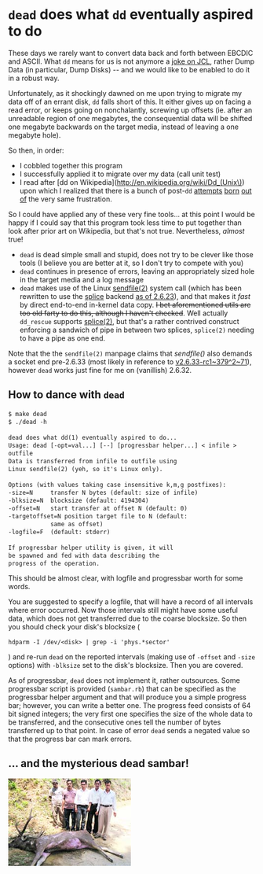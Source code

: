 # `dead` does what `dd` eventually aspired to do

These days we rarely want to convert data back
and forth between EBCDIC and ASCII. What `dd` means
for us is not anymore a
[joke on JCL](http://catb.org/jargon/html/D/dd.html),
rather Dump Data (in particular, Dump
Disks) -- and we would like to be enabled to do it
in a robust way.

Unfortunately, as it shockingly dawned on me upon
trying to migrate my data off of an errant disk,
`dd` falls short of this. It either gives up on
facing a read error, or keeps going on nonchalantly,
screwing up offsets (ie. after an unreadable region
of one megabytes, the consequential data will be
shifted one megabyte backwards on the target media,
instead of leaving a one megabyte hole).

So then, in order:
- I cobbled together this program
- I successfully applied it to migrate over my data
  (call unit test)
- I read after [dd on Wikipedia](http://en.wikipedia.org/wiki/Dd_(Unix\))
  upon which I realized that there is a bunch of post-`dd`
  [attempts](http://www.kalysto.org/utilities/dd_rhelp/index.en.html)
  [born](http://garloff.de/kurt/linux/ddrescue/)
  [out](http://gnu.org/software/ddrescue/ddrescue.html)
  [of](http://seed7.sourceforge.net/scrshots/savehd7.htm) the very same
  frustration.

So I could have applied any of these very fine tools... at this
point I would be happy if I could say that this program took less
time to put together than look after prior art on Wikipedia, but
that's not true. Nevertheless, _almost_ true!

- `dead` is dead simple small and stupid, does not try to be
  clever like those tools (I believe you are better at it,
  so I don't try to compete with you)
- `dead` continues in presence of errors, leaving an appropriately
  sized hole in the target media and a log message
- `dead` makes use of the Linux
  [sendfile(2)](http://man7.org/linux/man-pages/man2/sendfile.2.html)
  system call (which has been rewritten to use the
  [splice](http://lwn.net/Articles/178199/) backend
  [as of 2.6.23](http://kernelnewbies.org/Linux_2_6_23#head-c8fd2455c44d9559429c0f72dbc85cd54a62470d)),
  and that makes it _fast_ by direct end-to-end in-kernel data copy.
  ~~I bet aforementioned utils are too old farty to do
  this, although I haven't checked~~. Well actually
  `dd_rescue` supports
  [splice(2)](http://man7.org/linux/man-pages/man2/splice.2.html),
  but that's a rather contrived construct enforcing a sandwich of
  pipe in between two splices, `splice(2)` needing to have a pipe
  as one end.

Note that the the `sendfile(2)` manpage claims that _sendfile()_ also
demands a socket end pre-2.6.33 (most likely in reference to
[v2.6.33-rc1~379^2~71](http://github.com/torvalds/linux/commit/v2.6.33-rc1~379%5E2~71)),
however `dead` works just fine for me on (vanillish) 2.6.32.

## How to dance with `dead`

    $ make dead
    $ ./dead -h

    dead does what dd(1) eventually aspired to do...
    Usage: dead [-opt=val...] [--] [progressbar helper...] < infile > outfile
    Data is transferred from infile to outfile using
    Linux sendfile(2) (yeh, so it's Linux only).

    Options (with values taking case insensitive k,m,g postfixes):
    -size=N		transfer N bytes (default: size of infile)
    -blksize=N	blocksize (default: 4194304)
    -offset=N	start transfer at offset N (default: 0)
    -targetoffset=N	position target file to N (default:
    			same as offset)
    -logfile=F	(default: stderr)

    If progressbar helper utility is given, it will
    be spawned and fed with data describing the
    progress of the operation.

This should be almost clear, with logfile and progressbar worth
for some words.

You are suggested to specify a logfile, that will have a record
of all intervals where error occurred. Now those intervals still
might have some useful data, which does not get transferred due
to the coarse blocksize. So then you should check your disk's
blocksize (

    hdparm -I /dev/<disk> | grep -i 'phys.*sector'

) and re-run `dead` on the reported intervals (making use of
`-offset` and `-size` options) with `-blksize` set to the disk's
blocksize. Then you are covered.

As of progressbar, `dead` does not implement it, rather outsources.
Some progressbar script is provided (`sambar.rb`) that can be specified
as the progressbar helper argument and that will produce you a simple
progress bar; however, you can write a better one. The progress feed
consists of 64 bit signed integers; the very first one specifies the
size of the whole data to be transferred, and the consecutive ones tell
the number of bytes transferred up to that point. In case of error
`dead` sends a negated value so that the progress bar can mark errors.

## ... and the mysterious dead sambar!

[![dead sambar](deadsambar.jpg)](https://web.archive.org/web/20121112192200/http://tribuneindia.com/2012/20120425/himachal.htm#8)
